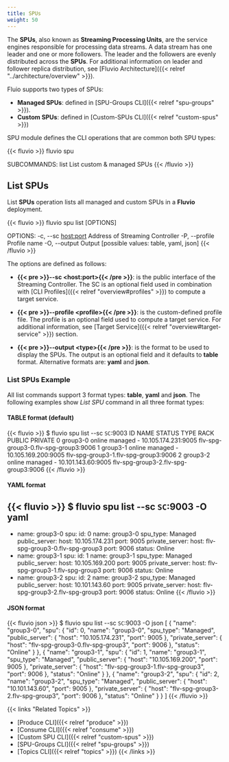 ```yaml
---
title: SPUs
weight: 50
---
```


The __SPUs__, also known as __Streaming Processing Units__, are the service engines responsible for processing data streams. A data stream has one leader and one or more followers. The leader and the followers are evenly distributed across the __SPUs__. For additional information on leader and follower replica distribution, see [Fluvio Architecture]({{< relref "../architecture/overview" >}}).

Fluio supports two types of SPUs:

* __Managed SPUs__: defined in [SPU-Groups CLI]({{< relref "spu-groups" >}}).
* __Custom SPUs__: defined in [Custom-SPUs CLI]({{< relref "custom-spus" >}})

SPU module defines the CLI operations that are common both SPU types: 

{{< fluvio >}}
fluvio spu <SUBCOMMAND>

SUBCOMMANDS:
    list    List custom & managed SPUs
{{< /fluvio >}}


## List SPUs

List __SPUs__ operation lists all managed and custom SPUs in a __Fluvio__ deployment. 

{{< fluvio >}}
fluvio spu list [OPTIONS]

OPTIONS:
    -c, --sc <host:port>       Address of Streaming Controller
    -P, --profile <profile>    Profile name
    -O, --output <type>        Output [possible values: table, yaml, json]
{{< /fluvio >}}

The options are defined as follows:

* <strong>{{< pre >}}--sc &lt;host:port&gt;{{< /pre >}}</strong>:
is the public interface of the Streaming Controller. The SC is an optional field used in combination with [CLI Profiles]({{< relref "overview#profiles" >}}) to compute a target service.

* <strong>{{< pre >}}--profile &lt;profile&gt;{{< /pre >}}</strong>:
is the custom-defined profile file. The profile is an optional field used to compute a target service. For additional information, see [Target Service]({{< relref "overview#target-service" >}}) section.

* <strong>{{< pre >}}--output &lt;type&gt;{{< /pre >}}</strong>:
is the format to be used to display the SPUs. The output is an optional field and it defaults to __table__ format. Alternative formats are: __yaml__ and __json__.

### List SPUs Example

All list commands support 3 format types: __table__, __yaml__ and __json__. The following examples show _List SPU_ command in all three format types:

#### TABLE format (default)

{{< fluvio >}}
$ fluvio spu list  --sc `SC`:9003
ID  NAME      STATUS  TYPE     RACK  PUBLIC               PRIVATE 
0  group3-0  online  managed   -    10.105.174.231:9005  flv-spg-group3-0.flv-spg-group3:9006 
1  group3-1  online  managed   -    10.105.169.200:9005  flv-spg-group3-1.flv-spg-group3:9006 
2  group3-2  online  managed   -    10.101.143.60:9005   flv-spg-group3-2.flv-spg-group3:9006 
{{< /fluvio >}}

#### YAML format

{{< fluvio >}}
$ fluvio spu list  --sc `SC`:9003 -O yaml
---
- name: group3-0
  spu:
    id: 0
    name: group3-0
    spu_type: Managed
    public_server:
      host: 10.105.174.231
      port: 9005
    private_server:
      host: flv-spg-group3-0.flv-spg-group3
      port: 9006
    status: Online
- name: group3-1
  spu:
    id: 1
    name: group3-1
    spu_type: Managed
    public_server:
      host: 10.105.169.200
      port: 9005
    private_server:
      host: flv-spg-group3-1.flv-spg-group3
      port: 9006
    status: Online
- name: group3-2
  spu:
    id: 2
    name: group3-2
    spu_type: Managed
    public_server:
      host: 10.101.143.60
      port: 9005
    private_server:
      host: flv-spg-group3-2.flv-spg-group3
      port: 9006
    status: Online
{{< /fluvio >}}


#### JSON format

{{< fluvio json >}}
$ fluvio spu list  --sc `SC`:9003 -O json
[
  {
    "name": "group3-0",
    "spu": {
      "id": 0,
      "name": "group3-0",
      "spu_type": "Managed",
      "public_server": {
        "host": "10.105.174.231",
        "port": 9005
      },
      "private_server": {
        "host": "flv-spg-group3-0.flv-spg-group3",
        "port": 9006
      },
      "status": "Online"
    }
  },
  {
    "name": "group3-1",
    "spu": {
      "id": 1,
      "name": "group3-1",
      "spu_type": "Managed",
      "public_server": {
        "host": "10.105.169.200",
        "port": 9005
      },
      "private_server": {
        "host": "flv-spg-group3-1.flv-spg-group3",
        "port": 9006
      },
      "status": "Online"
    }
  },
  {
    "name": "group3-2",
    "spu": {
      "id": 2,
      "name": "group3-2",
      "spu_type": "Managed",
      "public_server": {
        "host": "10.101.143.60",
        "port": 9005
      },
      "private_server": {
        "host": "flv-spg-group3-2.flv-spg-group3",
        "port": 9006
      },
      "status": "Online"
    }
  }
]
{{< /fluvio >}}


{{< links "Related Topics" >}}
* [Produce CLI]({{< relref "produce" >}})
* [Consume CLI]({{< relref "consume" >}})
* [Custom SPU CLI]({{< relref "custom-spus" >}})
* [SPU-Groups CLI]({{< relref "spu-groups" >}})
* [Topics CLI]({{< relref "topics" >}})
{{< /links >}}